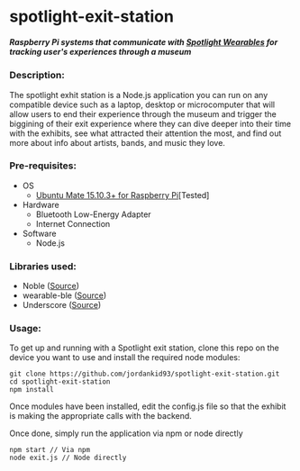 # spotlight-exit-station

##### Raspberry Pi systems that communicate with [Spotlight Wearables](https://github.com/jordankid93/spotlight-wearable) for tracking user's experiences through a museum

### Description:
The spotlight exhit station is a Node.js application you can run on any compatible device such as a laptop, desktop or microcomputer that will allow users to end their experience through the museum and trigger the biggining of their exit experience where they can dive deeper into their time with the exhibits, see what attracted their attention the most, and find out more about info about artists, bands, and music they love. 

### Pre-requisites:
- OS
  - [Ubuntu Mate 15.10.3+ for Raspberry Pi](https://ubuntu-mate.org/raspberry-pi/)[Tested]
- Hardware
  - Bluetooth Low-Energy Adapter
  - Internet Connection
- Software
  - Node.js


### Libraries used:
- Noble ([Source](https://github.com/sandeepmistry/noble))
- wearable-ble ([Source](https://github.com/jordankid93/wearable-ble))
- Underscore ([Source](http://underscorejs.org))

### Usage:
To get up and running with a Spotlight exit station, clone this repo on the device you want to use and install the required node modules:
```
git clone https://github.com/jordankid93/spotlight-exit-station.git
cd spotlight-exit-station
npm install
```

Once modules have been installed, edit the config.js file so that the exhibit is making the appropriate calls with the backend.

Once done, simply run the application via npm or node directly
```
npm start // Via npm
node exit.js // Node directly
```

